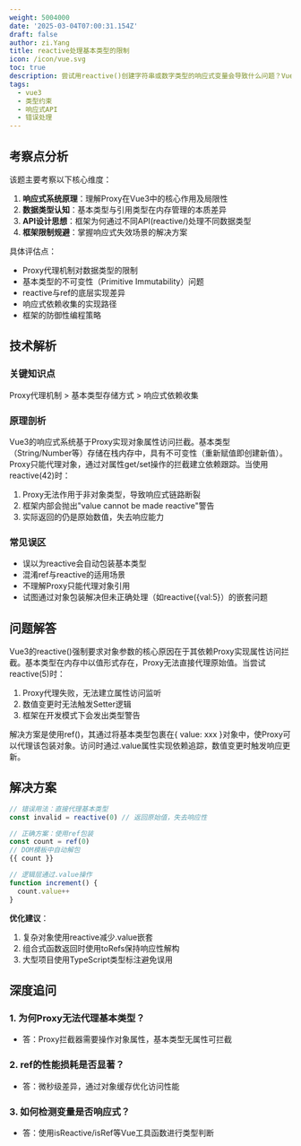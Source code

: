 ```yaml
---
weight: 5004000
date: '2025-03-04T07:00:31.154Z'
draft: false
author: zi.Yang
title: reactive处理基本类型的限制
icon: /icon/vue.svg
toc: true
description: 尝试用reactive()创建字符串或数字类型的响应式变量会导致什么问题？Vue3的响应式系统为何强制要求reactive参数必须为对象类型？
tags:
  - vue3
  - 类型约束
  - 响应式API
  - 错误处理
---
```


## 考察点分析

该题主要考察以下核心维度：

1. **响应式系统原理**：理解Proxy在Vue3中的核心作用及局限性
2. **数据类型认知**：基本类型与引用类型在内存管理的本质差异
3. **API设计思想**：框架为何通过不同API(reactive/)处理不同数据类型
4. **框架限制规避**：掌握响应式失效场景的解决方案

具体评估点：

- Proxy代理机制对数据类型的限制
- 基本类型的不可变性（Primitive Immutability）问题
- reactive与ref的底层实现差异
- 响应式依赖收集的实现路径
- 框架的防御性编程策略

## 技术解析

### 关键知识点

Proxy代理机制 > 基本类型存储方式 > 响应式依赖收集

### 原理剖析

Vue3的响应式系统基于Proxy实现对象属性访问拦截。基本类型（String/Number等）存储在栈内存中，具有不可变性（重新赋值即创建新值）。Proxy只能代理对象，通过对属性get/set操作的拦截建立依赖跟踪。当使用reactive(42)时：

1. Proxy无法作用于非对象类型，导致响应式链路断裂
2. 框架内部会抛出"value cannot be made reactive"警告
3. 实际返回的仍是原始数值，失去响应能力

### 常见误区

- 误以为reactive会自动包装基本类型
- 混淆ref与reactive的适用场景
- 不理解Proxy只能代理对象引用
- 试图通过对象包装解决但未正确处理（如reactive({val:5}）的嵌套问题

## 问题解答

Vue3的reactive()强制要求对象参数的核心原因在于其依赖Proxy实现属性访问拦截。基本类型在内存中以值形式存在，Proxy无法直接代理原始值。当尝试reactive(5)时：

1. Proxy代理失败，无法建立属性访问监听
2. 数值变更时无法触发Setter逻辑
3. 框架在开发模式下会发出类型警告

解决方案是使用ref()，其通过将基本类型包裹在{ value: xxx }对象中，使Proxy可以代理该包装对象。访问时通过.value属性实现依赖追踪，数值变更时触发响应更新。

## 解决方案

```javascript
// 错误用法：直接代理基本类型
const invalid = reactive(0) // 返回原始值，失去响应性

// 正确方案：使用ref包装
const count = ref(0)
// DOM模板中自动解包
{{ count }}

// 逻辑层通过.value操作
function increment() {
  count.value++
}
```

**优化建议**：

1. 复杂对象使用reactive减少.value嵌套
2. 组合式函数返回时使用toRefs保持响应性解构
3. 大型项目使用TypeScript类型标注避免误用

## 深度追问

### 1. 为何Proxy无法代理基本类型？

- 答：Proxy拦截器需要操作对象属性，基本类型无属性可拦截

### 2. ref的性能损耗是否显著？

- 答：微秒级差异，通过对象缓存优化访问性能

### 3. 如何检测变量是否响应式？

- 答：使用isReactive/isRef等Vue工具函数进行类型判断
